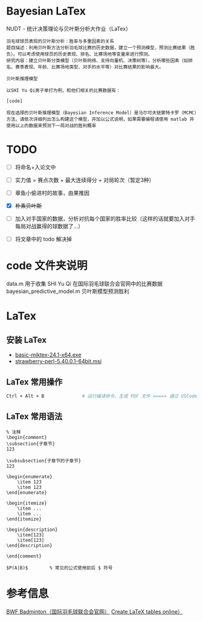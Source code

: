# Bayesian LaTex
NUDT - 统计决策理论与贝叶斯分析大作业（LaTex）


```
羽毛球球员表现的贝叶斯分析：胜率与多重因素的关系 
题目描述：利用贝叶斯方法分析羽毛球比赛的历史数据，建立一个预测模型，预测比赛结果（胜负）。可以考虑使用球员的历史表现、排名、比赛场地等变量来进行预测。
研究内容：建立贝叶斯分类模型（贝叶斯网络、支持向量机、决策树等），分析哪些因素（如排名、赛季表现、年龄、比赛场地类型、对手的水平等）对比赛结果的影响最大。
```
```
贝叶斯推理模型

以SHI Yu Qi男子单打为例，和他们相关的比赛数据有：

[code]

现在选择的贝叶斯推理模型（Bayesian Inference Model）是马尔可夫链蒙特卡罗（MCMC）方法，请依次详细列出怎么构建这个模型，并加以公式说明，如果需要编程请使用 matlab 并使用以上的数据来预测下一局对战的胜利概率
```


# TODO
- [ ] 将命名+入论文中
- [ ] 实力值 = 赛点次数 + 最大连续得分 + 对局轮次（暂定3种）
- [ ] 章鱼小偷进村的故事，由果推因
- [x] ~~朴素贝叶斯~~
- [ ] 加入对手国家的数据，分析对抗每个国家的胜率比较（这样的话就要加入对手每局对战赢得的球数据了...）
- [ ] 将文章中的 todo 解决掉


# code 文件夹说明
data.m								用于收集 SHI Yu Qi 在国际羽毛球联合会官网中的比赛数据
bayesian_predictive_model.m			贝叶斯模型预测胜利


# LaTex
## 安装 LaTex
- [basic-miktex-24.1-x64.exe](https://mirrors.bfsu.edu.cn/CTAN/systems/win32/miktex/setup/windows-x64/basic-miktex-24.1-x64.exe)
- [strawberry-perl-5.40.0.1-64bit.msi](https://objects.githubusercontent.com/github-production-release-asset-2e65be/23202375/8486bfd5-d9e2-40cb-9209-7d3f39b77548?X-Amz-Algorithm=AWS4-HMAC-SHA256&X-Amz-Credential=releaseassetproduction%2F20241124%2Fus-east-1%2Fs3%2Faws4_request&X-Amz-Date=20241124T054013Z&X-Amz-Expires=300&X-Amz-Signature=52063408161cfef49d71dd3a262ed7abbfd6a476595637cfc27fb2f06df16ec4&X-Amz-SignedHeaders=host&response-content-disposition=attachment%3B%20filename%3Dstrawberry-perl-5.40.0.1-64bit.msi&response-content-type=application%2Foctet-stream)

## LaTex 常用操作
```bash
Ctrl + Alt + B              # 运行编译命令，生成 PDF 文件 ====> 通过 VSCode 的面板 Ctrl + Shift + P 再输入 Latex Workshop: Build LaTeX project 
```

## LaTex 常用语法
```
% 注释
\begin{comment}
\subsection{子章节}
123

\subsubsection{子章节的子章节}
123

\begin{enumerate}
	\item 123
	\item 123
\end{enumerate}

\begin{itemize}
	\item ...
	\item ...
\end{itemize}

\begin{description}
	\item[123]
	\item[123] 
\end{description}

\end{comment}

$P(A|B)$		% 常见的公式使用前后 $ 符号

```

# 参考信息
[BWF Badminton（国际羽毛球联合会官网）](https://bwfbadminton.com/zh-cn/)
[Create LaTeX tables online）](https://www.tablesgenerator.com/)